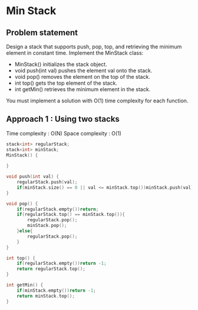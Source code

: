 # Min Stack

## Problem statement

Design a stack that supports push, pop, top, and retrieving the minimum element in constant time.
Implement the MinStack class: 
- MinStack() initializes the stack object.
- void push(int val) pushes the element val onto the stack.
- void pop() removes the element on the top of the stack.
- int top() gets the top element of the stack.
- int getMin() retrieves the minimum element in the stack.

You must implement a solution with O(1) time complexity for each function.


## Approach 1 : Using two stacks

Time complexity : O(N) 
Space complexity : O(1)

```cpp
stack<int> regularStack;
stack<int> minStack;
MinStack() {
    
}

void push(int val) {
    regularStack.push(val);
    if(minStack.size() == 0 || val <= minStack.top())minStack.push(val);
}

void pop() {
    if(regularStack.empty())return;
    if(regularStack.top() == minStack.top()){
        regularStack.pop();
        minStack.pop();
    }else{
        regularStack.pop();
    }
}

int top() {
    if(regularStack.empty())return -1;
    return regularStack.top();
}

int getMin() {
    if(minStack.empty())return -1;
    return minStack.top();
}
```